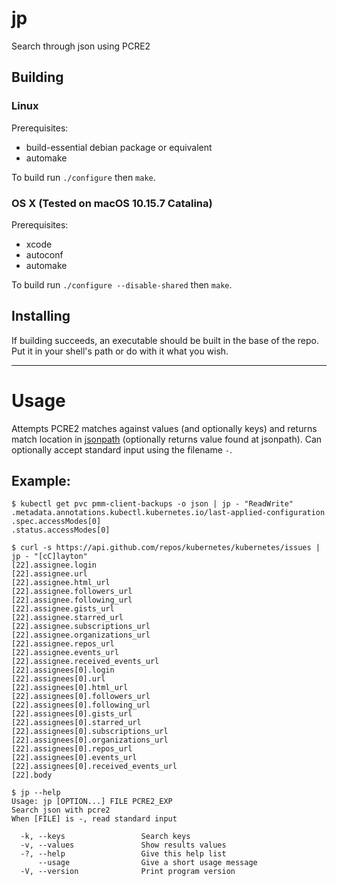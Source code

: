 # jp
Search through json using PCRE2



## Building
### Linux
Prerequisites:
- build-essential debian package or equivalent
- automake

To build run `./configure` then `make`.

### OS X (Tested on macOS 10.15.7 Catalina)
Prerequisites:
- xcode
- autoconf
- automake

To build run `./configure --disable-shared` then `make`.

## Installing
If building succeeds, an executable should be built in the base of the repo. Put it in your shell's path or do with it what you wish.


---
# Usage
Attempts PCRE2 matches against values (and optionally keys) and returns match location in [jsonpath](https://goessner.net/articles/JsonPath/) (optionally returns value found at jsonpath).
Can optionally accept standard input using the filename `-`.

## Example:

    $ kubectl get pvc pmm-client-backups -o json | jp - "ReadWrite"
    .metadata.annotations.kubectl.kubernetes.io/last-applied-configuration
    .spec.accessModes[0]
    .status.accessModes[0]

    $ curl -s https://api.github.com/repos/kubernetes/kubernetes/issues | jp - "[cC]layton"
    [22].assignee.login
    [22].assignee.url
    [22].assignee.html_url
    [22].assignee.followers_url
    [22].assignee.following_url
    [22].assignee.gists_url
    [22].assignee.starred_url
    [22].assignee.subscriptions_url
    [22].assignee.organizations_url
    [22].assignee.repos_url
    [22].assignee.events_url
    [22].assignee.received_events_url
    [22].assignees[0].login
    [22].assignees[0].url
    [22].assignees[0].html_url
    [22].assignees[0].followers_url
    [22].assignees[0].following_url
    [22].assignees[0].gists_url
    [22].assignees[0].starred_url
    [22].assignees[0].subscriptions_url
    [22].assignees[0].organizations_url
    [22].assignees[0].repos_url
    [22].assignees[0].events_url
    [22].assignees[0].received_events_url
    [22].body
    
    $ jp --help
    Usage: jp [OPTION...] FILE PCRE2_EXP
    Search json with pcre2
    When [FILE] is -, read standard input

      -k, --keys                 Search keys
      -v, --values               Show results values
      -?, --help                 Give this help list
          --usage                Give a short usage message
      -V, --version              Print program version
